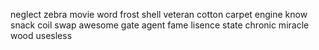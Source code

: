 neglect
zebra
movie
word
frost
shell
veteran
cotton
carpet
engine
know
snack
coil
swap
awesome
gate
agent
fame
lisence
state
chronic
miracle
wood
usesless
